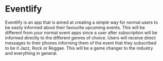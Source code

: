 # Eventlify
Eventlify is an app that is aimed at creating a simple way for normal users to 
be easily informed about their favourite upcoming events.
This will be different from your normal event apps since  a user after subscription will
be informed directly to the different genres of choice.
Users will receive direct messages to their phones informing them of the event that they 
subscribed to be it Jazz, Rock or Reggae.
This will be a game changer to the industry and everything in general.
